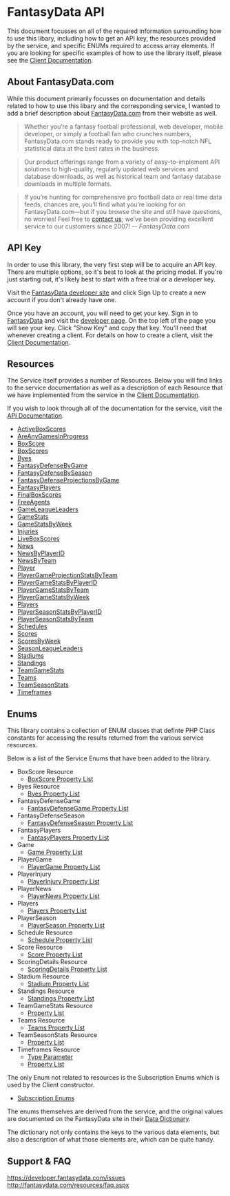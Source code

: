# FantasyData API
This document focusses on all of the required information surrounding how to use
this libary, including how to get an API key, the resources provided by the service,
and specific ENUMs required to access array elements. If you are looking for
specific examples of how to use the library itself, please see the
[Client Documentation](CLIENTS.md).

## About FantasyData.com
While this document primarily focusses on documentation and details related to how to use
this libary and the corresponding service, I wanted to add a brief description about
[FantasyData.com](http://www.fantasydata.com/) from their website as well.

> Whether you’re a fantasy football professional, web developer, mobile developer, or simply a football fan who crunches numbers, FantasyData.com stands ready to provide you with top-notch NFL statistical data at the best rates in the business.

> Our product offerings range from a variety of easy-to-implement API solutions to high-quality, regularly updated web services and database downloads, as well as historical team and fantasy database downloads in multiple formats.

> If you’re hunting for comprehensive pro football data or real time data feeds, chances are, you’ll find what you’re looking for on FantasyData.com—but if you browse the site and still have questions, no worries! Feel free to [contact us](http://fantasydata.com/company/contact-us.aspx); we’ve been providing excellent service to our customers since 2007!
-- <cite>FantasyData.com</cite>

## <a name="api-key"></a>API Key
In order to use this library, the very first step will be to acquire an API key. There
are multiple options, so it's best to look at the pricing model. If you're just starting
out, it's likely best to start with a free trial or a developer key.

Visit the [FantasyData developer site](http://developer.fantasydata.com) and click Sign
Up to create a new account if you don't already have one.

Once you have an account, you will need to get your key. Sign in to [FantasyData](http://developer.fantasydata.com/)
and visit the [developer page](http://developer.fantasydata.com/developer/). On the top
left of the page you will see your key. Click "Show Key" and copy that key. You'll need
that whenever creating a client. For details on how to create a client, visit the
[Client Documentation](CLIENTS.md).

## <a name="resources"></a>Resources
The Service itself provides a number of Resources. Below you will find links to the
service documentation as well as a description of each Resource that we have implemented
from the service in the [Client Documentation](CLIENTS.md#resources).

If you wish to look through all of the documentation for the service, visit the
[API Documentation](http://developer.fantasydata.com/api-documentation).

* [ActiveBoxScores](CLIENTS.md#get-active-box-scores)
* [AreAnyGamesInProgress](CLIENTS.md#check-if-games-in-progress)
* [BoxScore](CLIENTS.md#get-box-score)
* [BoxScores](CLIENTS.md#get-box-scores-for-season-for-week)
* [Byes](CLIENTS.md#get-bye-week-for-season)
* [FantasyDefenseByGame](CLIENTS.md#get-fantasy-defense-by-game)
* [FantasyDefenseBySeason](CLIENTS.md#get-fantasy-defense-by-season)
* [FantasyDefenseProjectionsByGame](CLIENTS.md#get-projected-fantasy-defense-stats-by-season-and-week)
* [FantasyPlayers](CLIENTS.md#gets-fantasy-players-with-adp)
* [FinalBoxScores](CLIENTS.md#get-final-box-scores)
* [FreeAgents](CLIENTS.md#get-free-agents)
* [GameLeagueLeaders](CLIENTS.md#get-game-league-leaders)
* [GameStats](CLIENTS.md#get-game-stats-for-season)
* [GameStatsByWeek](CLIENTS.md#get-game-stats-for-season-for-week)
* [Injuries](CLIENTS.md#get-injuries-for-season-for-week)
* [LiveBoxScores](CLIENTS.md#get-live-box-scores)
* [News](CLIENTS.md#get-news)
* [NewsByPlayerID](CLIENTS.md#get-news-for-player)
* [NewsByTeam](CLIENTS.md#get-news-for-team)
* [Player](CLIENTS.md#get-player-stats-and-news)
* [PlayerGameProjectionStatsByTeam](CLIENTS.md#get-projected-players-game-stats-by-season-week-and-team)
* [PlayerGameStatsByPlayerID](CLIENTS.md#get-players-game-stats-for-season-for-week)
* [PlayerGameStatsByTeam](CLIENTS.md#get-players-game-stats-by-team-for-season-for-week)
* [PlayerGameStatsByWeek](CLIENTS.md#get-players-game-stats-for-season-for-week)
* [Players](CLIENTS.md#get-team-roster-and-depth-charts)
* [PlayerSeasonStatsByPlayerID](CLIENTS.md#get-players-season-stats)
* [PlayerSeasonStatsByTeam](CLIENTS.md#get-players-season-stats-by-team-for-season)
* [Schedules](CLIENTS.md#get-schedules-for-season)
* [Scores](CLIENTS.md#get-game-scores-for-season)
* [ScoresByWeek](CLIENTS.md#get-game-scores-for-season-and-week)
* [SeasonLeagueLeaders](CLIENTS.md#get-season-league-leaders)
* [Stadiums](CLIENTS.md#get-stadiums)
* [Standings](CLIENTS.md#get-team-standings-for-season)
* [TeamGameStats](CLIENTS.md#get-team-stats-per-game-for-season-for-week)
* [Teams](CLIENTS.md#get-teams-for-season)
* [TeamSeasonStats](CLIENTS.md#team-stats-for-season)
* [Timeframes](CLIENTS.md#get-timeframes)

## <a name="enums"></a>Enums
This library contains a collection of ENUM classes that definte PHP Class constants for
accessing the results returned from the various service resources.

Below is a list of the Service Enums that have been added to the library.

* BoxScore Resource
    * [BoxScore Property List](/module/FantasyDataAPI/Enum/BoxScore/Property.php)
* Byes Resource
    * [Byes Property List](/module/FantasyDataAPI/Enum/Byes/Property.php)
* FantasyDefenseGame
    * [FantasyDefenseGame Property List](/module/FantasyDataAPI/Enum/FantasyDefenseGame/Property.php)
* FantasyDefenseSeason
    * [FantasyDefenseSeason Property List](/module/FantasyDataAPI/Enum/FantasyDefenseSeason/Property.php)
* FantasyPlayers
    * [FantasyPlayers Property List](/module/FantasyDataAPI/Enum/FantasyPlayers/Property.php)
* Game
    * [Game Property List](/module/FantasyDataAPI/Enum/Game/Property.php)
* PlayerGame
    * [PlayerGame Property List](/module/FantasyDataAPI/Enum/PlayerGame/Property.php)
* PlayerInjury
    * [PlayerInjury Property List](/module/FantasyDataAPI/Enum/PlayerInjury/Property.php)
* PlayerNews
    * [PlayerNews Property List](/module/FantasyDataAPI/Enum/PlayerNews/Property.php)
* Players
    * [Players Property List](/module/FantasyDataAPI/Enum/Players/Property.php)
* PlayerSeason
    * [PlayerSeason Property List](/module/FantasyDataAPI/Enum/PlayerSeason/Property.php)
* Schedule Resource
    * [Schedule Property List](/module/FantasyDataAPI/Enum/Schedule/Property.php)
* Score Resource
    * [Score Property List](/module/FantasyDataAPI/Enum/Score/Property.php)
* ScoringDetails Resource
    * [ScoringDetails Property List](/module/FantasyDataAPI/Enum/ScoringDetails/Property.php)
* Stadium Resource
    * [Stadium Property List](/module/FantasyDataAPI/Enum/Stadium/Property.php)
* Standings Resource
    * [Standings Property List](/module/FantasyDataAPI/Enum/Standings/Property.php)
* TeamGameStats Resource
    * [Property List](/module/FantasyDataAPI/Enum/TeamGameStats/Property.php)
* Teams Resource
    * [Teams Property List](/module/FantasyDataAPI/Enum/Teams/Property.php)
* TeamSeasonStats Resource
    * [Property List](/module/FantasyDataAPI/Enum/TeamSeasonStats/Property.php)
* Timeframes Resource
    * [Type Parameter](/module/FantasyDataAPI/Enum/Timeframes/Type.php)
    * [Property List](/module/FantasyDataAPI/Enum/Timeframes/Property.php)

The only Enum not related to resources is the Subscription Enums which is used by
the Client constructor.

* [Subscription Enums](/module/FantasyDataAPI/Enum/Subscription.php)

The enums themselves are derived from the service, and the original values are documented
on the FantasyData site in their [Data Dictionary](http://fantasydata.com/resources/data-dictionary.aspx).

The dictionary not only contains the keys to the various data elements, but also a
description of what those elements are, which can be quite handy.

## <a name="support"></a>Support & FAQ

https://developer.fantasydata.com/issues
http://fantasydata.com/resources/faq.aspx